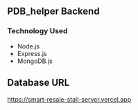 ## PDB_helper Backend
### Technology Used
<ul>
<li> Node.js</li>
<li> Express.js</li>
<li> MongoDB.js</li>
</ul>

## Database URL

https://smart-resale-stall-server.vercel.app